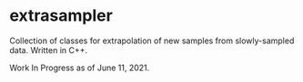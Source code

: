 # extrasampler
Collection of classes for extrapolation of new samples from slowly-sampled data. Written in C++.

Work In Progress as of June 11, 2021.


